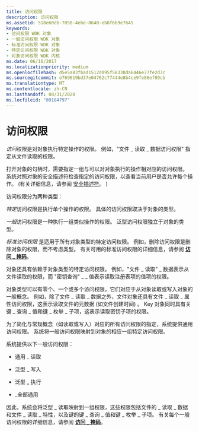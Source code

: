 ```yaml
---
title: 访问权限
description: 访问权限
ms.assetid: 518e60db-7058-4ebe-8640-eb8f6b9e7645
keywords:
- 访问权限 WDK 对象
- 一般访问权限 WDK 对象
- 标准访问权限 WDK 对象
- 特定访问权限 WDK 对象
- 对象访问权限 WDK 内核
ms.date: 06/16/2017
ms.localizationpriority: medium
ms.openlocfilehash: d5e5a83fbad1512d095f58338da6446e77fe2d3c
ms.sourcegitcommit: e769619bd37e04762c77444e8b4ce9fe86ef09cb
ms.translationtype: MT
ms.contentlocale: zh-CN
ms.lasthandoff: 08/31/2020
ms.locfileid: "89184797"
---
```

# <a name="access-rights"></a>访问权限


*访问*权限是对对象执行特定操作的权限。 例如，"文件 \_ 读取 \_ 数据访问权限" 指定从文件读取的权限。

打开对象的句柄时，需要指定一组与可以对对象执行的操作相对应的访问权限。 系统对照对象的安全描述符检查指定的访问权限，以查看当前用户是否允许每个操作。  (有关详细信息，请参阅 [安全描述符](../ifs/security-descriptors.md)。 ) 

访问权限分为两种类型：

*特定*访问权限是执行单个操作的权限。 具体的访问权限取决于对象的类型。

*一般*访问权限是一种执行一组类似操作的权限。 泛型访问权限独立于对象的类型。

*标准访问权限* 是适用于所有对象类型的特定访问权限。 例如，删除访问权限是删除对象的权限，而不考虑类型。 有关可用的标准访问权限的详细信息，请参阅 [**访问 \_ 掩码**](access-mask.md)。

对象还具有依赖于对象类型的特定访问权限。 例如，"文件 \_ 读取" \_ 数据表示从文件读取的权限，而 "密钥查询" \_ \_ 值表示读取注册表项的值项的权限。

对象类型可以有零个、一个或多个访问权限，它们对应于从对象读取或写入对象的一般概念。 例如，除了文件 \_ 读取 \_ 数据之外，文件对象还具有文件 \_ 读取 \_ 属性访问权限，这表示读取文件的元数据 (如文件创建时间) 。 Key 对象同时具有关键 \_ 查询 \_ 值和键 \_ 枚举 \_ 子项，这表示读取密钥子项的权限。

为了简化与常规概念（如读取或写入）对应的所有访问权限的指定，系统提供通用访问权限。 系统将一般访问权限映射到对象的相应一组特定访问权限。

系统提供以下一般访问权限：

-   通用 \_ 读取

-   泛型 \_ 写入

-   泛型 \_ 执行

-   \_全部通用

因此，系统会将泛型 \_ 读取映射到一组权限，这些权限包括文件的 \_ 读取 \_ 数据和文件 \_ 读取 \_ 特性，以及键的键 \_ 查询 \_ 值和键 \_ 枚举 \_ 子项。 有关每个一般访问权限的详细信息，请参阅 [**访问 \_ 掩码**](access-mask.md)。

 

